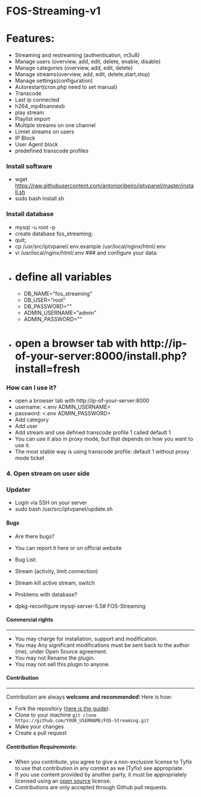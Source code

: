 # FOS-Streaming-v1
# Features: 
- Streaming and restreaming (authentication, m3u8)
- Manage users (overview, add, edit, delete, enable, disable)
- Manage categories (overview, add, edit, delete)
- Manage streams(overview, add, edit, delete,start,stop)
- Manage settings(configuration)
- Autorestart(cron.php need to set manual)
- Transcode
- Last ip connected
- h264_mp4toannexb
- play stream
- Playlist import
- Multiple streams on one channel
- Limiet streams on users
- IP Block
- User Agent block
- predefined transcode profiles


### Install software
- wget https://raw.githubusercontent.com/antonioribeiro/iptvpanel/master/install.sh
- sudo bash install.sh

### Install database
- mysql -u root -p
- create database fos_streaming;
- quit;
- cp /usr/src/iptvpanel/.env.example /usr/local/nginx/html/.env
- vi /usr/local/nginx/html/.env ### and configure your data:
- # define all variables
    - DB_NAME="fos_streaming"
    - DB_USER="root"
    - DB_PASSWORD="<root-password>"
    - ADMIN_USERNAME="admin"
    - ADMIN_PASSWORD="<your-password>"
- # open a browser tab with http://ip-of-your-server:8000/install.php?install=fresh

### How can I use it?
- open a browser tab with http://ip-of-your-server:8000
- username: <.env ADMIN_USERNAME>
- password: <.env ADMIN_PASSWORD>
- Add category
- Add user
- Add stream and use defined transcode profile 1 called default 1
- You can use it also in proxy mode, but that depends on how you want to use it.
- The most stable way is using transcode profile: default 1 without proxy mode ticket

### 4. Open stream on user side

### Updater
- Login via SSH on your server
- sudo bash /usr/src/iptvpanel/update.sh

#### Bugs
- Are there bugs?
- You can report it here or on official website

- Bug List:
- Stream (activity, limit connection)
- Stream kill active stream, switch

- Problems with database?
- dpkg-reconfigure mysql-server-5.5# FOS-Streaming

#### Commercial rights
------------------------------------
- You may charge for installation, support and modification.
- You may Any significant modifications must be sent back to the author (me), under Open Source agreement.
- You may not Rename the plugin.
- You may not sell this plugin to anyone.

#### Contribution
------------------------------------
Contribution are always **welcome and recommended**! Here is how:

- Fork the repository ([here is the guide](https://help.github.com/articles/fork-a-repo/)).
- Clone to your machine ```git clone https://github.com/YOUR_USERNAME/FOS-Streaming.git```
- Make your changes
- Create a pull request

##### Contribution Requirements:

- When you contribute, you agree to give a non-exclusive license to Tyfix to use that contribution in any context as we (Tyfix) see appropriate.
- If you use content provided by another party, it must be appropriately licensed using an [open source](http://opensource.org/licenses) license.
- Contributions are only accepted through Github pull requests.

